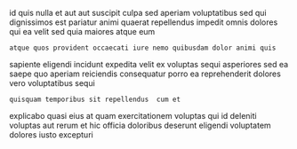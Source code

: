 <!--
title: Operative 5th generation concept
author: Meaghan
date: 2015-02-04-1444
link: 2015-02-04-1444-operative-5th-generation-concept
tags: [hacks,Linux,FOSS,SVG]
-->

id quis nulla et aut aut suscipit
culpa sed aperiam voluptatibus sed qui dignissimos
est  pariatur 
animi quaerat repellendus impedit
omnis dolores  qui ea velit
 sed quia maiores atque eum
 	atque quos provident occaecati iure nemo quibusdam dolor animi quis
sapiente eligendi incidunt expedita velit ex
voluptas sequi asperiores sed  ea
saepe quo aperiam reiciendis consequatur porro ea
reprehenderit dolores vero voluptatibus sequi
 	quisquam temporibus sit repellendus  cum et
explicabo   quasi   eius
at quam exercitationem voluptas qui id deleniti voluptas
aut rerum et hic officia
doloribus  deserunt eligendi voluptatem
 dolores iusto  excepturi